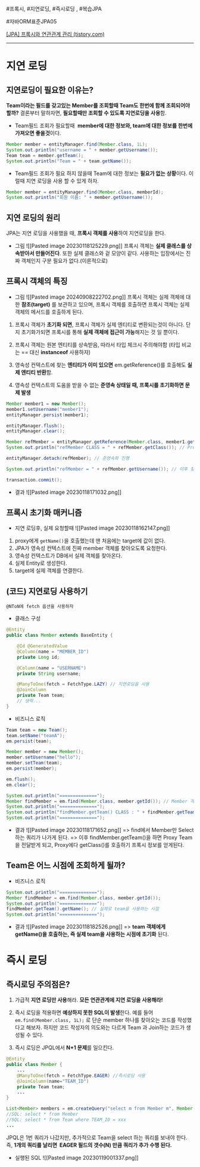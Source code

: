 #프록시, #지연로딩, #즉시로딩 , #복습JPA

#자바ORM표준JPA05

[[JPA] 프록시와 연관관계 관리 (tistory.com)](https://blogshine.tistory.com/352)

----

# 지연 로딩
## 지연로딩이 필요한 이유는?
**Team이라는 필드를 갖고있는 Member를 조회할때 Team도 한번에 함께 조회되어야 할까?**
결론부터 말하자면, **필요할때만 조회할 수 있도록 지연로딩을 사용**함.

- Team필드 조회가 필요할때
 **member에 대한 정보와, team에 대한 정보를 한번에 가져오면 좋을것**이다.
```java
Member member = entityManager.find(Member.class, 1L);
System.out.println("username = " + member.getUsername());
Team team = member.getTeam(); 
System.out.println("Team = " + team.getName());
```


- Team필드 조회가 필요 하지 않을때
Team에 대한 정보는 **필요가 없는 상황**이다. 이럴때 지연 로딩을 사용 할 수 있게 하자.
```java
Member member = entityManager.find(Member.class, memberId); 
System.out.println("회원 이름: " + member.getUsername());
```


## 지연 로딩의 원리
JPA는 지연 로딩을 사용했을 때, **프록시 객체를 사용**하여 지연로딩을 한다.

- 그림
![[Pasted image 20230118125229.png]]
프록시 객체는 **실제 클래스를 상속받아서 만들어진다**. 또한 실제 클래스와 겉 모양이 같다. 사용하는 입장에서는 진짜 객체인지 구분 필요가 없다.(이론적으로)


## 프록시 객체의 특징
- 그림
![[Pasted image 20240908222702.png]]
프록시 객체는 실제 객체에 대한 **참조(target)** 를 보관하고 있으며, 프록시 객체를 호출하면 프록시 객체는 실제 객체의 메서드를 호출하게 된다.

1. 프록시 객체가 **초기화 되면**, 프록시 객체가 실제 엔티티로 변환되는것이 아니다. 단지 초기화가되면 프록시를 통해 **실제 객체에 접근이 가능**해지는 것 일 뿐이다.

2. 프록시 객체는 원본 엔티티를 상속받음, 따라서 타입 체크시 주의해야함 (타입 비교는 == 대신 **instanceof** 사용하자)

3. 영속성 컨텍스트에 찾는 **엔티티가 이미 있으면** em.getReference()를 호출해도 **실제 엔티티 반환**함.

4. 영속성 컨텍스트의 도움을 받을 수 없는 **준영속 상태일 때, 프록시를 초기화하면 문제 발생**
```java
Member member1 = new Member();
member1.setUsername("member1");
entityManager.persist(member1);

entityManager.flush();
entityManager.clear();

Member refMember = entityManager.getReference(Member.class, member1.getId());
System.out.println("refMember CLASS = " + refMember.getClass()); // Proxy

entityManager.detach(refMember); // 준영속화 진행

System.out.println("refMember = " + refMember.getUsername()); // 이후 찾아올려고 함

transaction.commit();
```

- 결과
![[Pasted image 20230118171032.png]]


## 프록시 초기화 매커니즘
- 지연 로딩후, 실제 요청할때 
![[Pasted image 20230118162147.png]]
1. proxy에게 `getName()`을 호출했는데 맨 처음에는 target에 값이 없다.
2. JPA가 영속성 컨텍스트에 진짜 member 객체를 찾아오도록 요청한다.
3. 영속성 컨텍스트가 DB에서 실제 객체를 찾아온다.
4. 실제 Entity로 생성한다.
5. target에 실제 객체를 연결한다.


## (코드) 지연로딩 사용하기
```
@NToN에 fetch 옵션을 사용하자
```

- 클래스 구성
```java
@Entity
public class Member extends BaseEntity {

    @Id @GeneratedValue
    @Column(name = "MEMBER_ID")
    private Long id;

    @Column(name = "USERNAME")
    private String username;

    @ManyToOne(fetch = FetchType.LAZY) // 지연로딩을 사용
    @JoinColumn
    private Team team;
    // 생략...
}
```


- 비즈니스 로직
```java
Team team = new Team();
team.setName("teamA");
em.persist(team);

Member member = new Member();
member.setUsername("hello");
member.setTeam(team);
em.persist(member);

em.flush();
em.clear();

System.out.println("==============");
Member findMember = em.find(Member.class, member.getId()); // Member 객체 반환
System.out.println("==============");
System.out.println("findMember.getTeam() CLASS : " + findMember.getTeam().getClass());
System.out.println("==============");
```

- 결과
![[Pasted image 20230118171652.png]]
=> find에서 Member만 Select 하는 쿼리가 나가게 된다.
=> 이후 findMember.getTeam()을 하면 Proxy Team을 전달받게 되고, Proxy에다 getClass()를 호출하기 프록시 정보를 얻게된다.


##  Team은 어느 시점에 조회하게 될까?
- 비즈니스 로직
```java
System.out.println("==============");
Member findMember = em.find(Member.class, member.getId());
System.out.println("==============");
findMember.getTeam().getName(); // 실제로 team을 사용하는 시점
System.out.println("==============");
```

- 결과
![[Pasted image 20230118182526.png]]
=> **team 객체에게 getName()을 호출하는, 즉 실제 team을 사용하는 시점에 초기화** 된다.


# 즉시 로딩
##  즉시로딩 주의점은?
1. 가급적 **지연 로딩만 사용**해라. **모든 연관관계에 지연 로딩을 사용해라!**

2. 즉시 로딩을 적용하면 **예상하지 못한 SQL이 발생**한다.
예를 들어 `em.find(Member.class, 1L);` 로 단순 member 하나를 찾아오는 코드를 작성했다고 해보자. 하지만 코드 작성자의 의도와는 다르게 Team 과 Join하는 코드가 생성될 수 있다. 

3. 즉시 로딩은 JPQL에서 **N+1 문제**를 일으킨다.
```java
@Entity
public class Member {
	...
	@ManyToOne(fetch = FetchType.EAGER) //즉시로딩 사용
	@JoinColumn(name="TEAM_ID")
	private Team team;
	...
}

List<Member> members = em.createQuery("select m from Member m", Member.class).getResultList();
//SQL: select * from Member
//SQL: select * from Team where TEAM_ID = xxx
...
```
JPQL은 1번 쿼리가 나갔지만, 추가적으로  Team을 select 하는 쿼리를 보내야 한다. 
즉, **1개의 쿼리를 날리면  EAGER 필드의 갯수(N) 만큼 쿼리가 추가 수행 된다.**

- 실행된 SQL
![[Pasted image 20230119001337.png]]